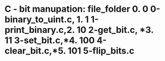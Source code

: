 # C - bit manupation: file_folder 0. 0 0-binary_to_uint.c, 1. 1 1-print_binary.c,2. 10 2-get_bit.c, *3. 11 3-set_bit.c,*4. 100 4-clear_bit.c,*5. 101 5-flip_bits.c
